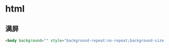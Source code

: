 # html
## 满屏
```html
<body background="" style="background-repeat:no-repeat;background-size:100% 100% ; background-attachment:fixed">
```
